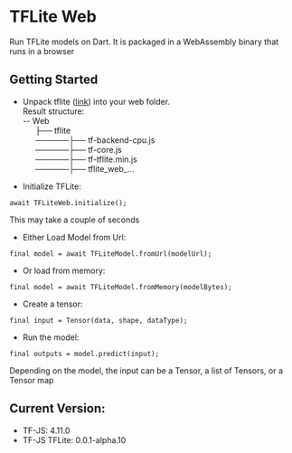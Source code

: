 # TFLite Web
Run TFLite models on Dart. It is packaged in a WebAssembly binary that runs in a browser

## Getting Started
+ Unpack tflite ([link](https://github.com/hoomanmmd/tflite-web/releases/download/0.2.0/tflite.zip)) into your web folder. \
  Result structure:\
  -- Web\
  &#8197; &emsp14;&#8197; &emsp14;├── tflite\
  &#8197; &emsp14;&#8197; &emsp14;──────├── tf-backend-cpu.js\
  &#8197; &emsp14;&#8197; &emsp14;──────├── tf-core.js\
  &#8197; &emsp14;&#8197; &emsp14;──────├── tf-tflite.min.js\
  &#8197; &emsp14;&#8197; &emsp14;──────├── tflite_web_...

+ Initialize TFLite:
```
await TFLiteWeb.initialize();
```
This may take a couple of seconds
+ Either Load Model from Url:
```
final model = await TFLiteModel.fromUrl(modelUrl);
```
+ Or load from memory:
```
final model = await TFLiteModel.fromMemory(modelBytes);
```
+ Create a tensor:
```
final input = Tensor(data, shape, dataType);
```
+ Run the model:
```
final outputs = model.predict(input);
```
Depending on the model, the input can be a Tensor, a list of Tensors, or a Tensor map


## Current Version:
+ TF-JS: 4.11.0
+ TF-JS TFLite: 0.0.1-alpha.10

